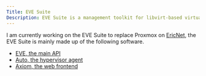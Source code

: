 ```yaml
---
Title: EVE Suite
Description: EVE Suite is a management toolkit for libvirt-based virtualization servers. EVE uses mTLS, making it also safe to work over any connection. EVE was made to replace Proxmox on my network.
---
```


I am currently working on the EVE Suite to replace Proxmox on
[EricNet](https://as206628.net), the EVE Suite is mainly made up of the
following software.

* [EVE, the main API](https://github.com/baseddevelopment/eve)
* [Auto, the hypervisor agent](https://github.com/baseddevelopment/auto)
* [Axiom, the web frontend](https://github.com/baseddevelopment/axiom)
